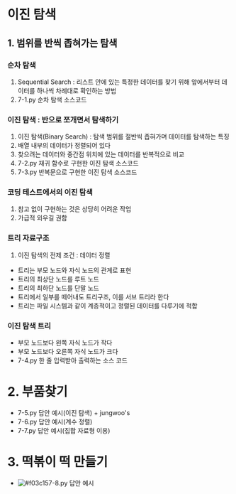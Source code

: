 # 이진 탐색

## 1. 범위를 반씩 좁혀가는 탐색
### 순차 탐색
   1. Sequential Search : 리스트 안에 있는 특정한 데이터를 찾기 위해 앞에서부터 데이터를 하나씩 차례대로 확인하는 방법
   2. 7-1.py 순차 탐색 소스코드

### 이진 탐색 : 반으로 쪼개면서 탐색하기
   1. 이진 탐색(Binary Search) : 탐색 범위를 절반씩 좁혀가며 데이터를 탐색하는 특징
   2. 배열 내부의 데이터가 정렬되어 있다
   3. 찾으려는 데이터와 중간점 위치에 있는 데이터를 반복적으로 비교
   4. 7-2.py 재귀 함수로 구현한 이진 탐색 소스코드
   5. 7-3.py 반복문으로 구현한 이진 탐색 소스코드

### 코딩 테스트에서의 이진 탐색
   1. 참고 없이 구현하는 것은 상당히 어려운 작업
   2. 가급적 외우길 권함

### 트리 자료구조
   1. 이진 탐색의 전제 조건 : 데이터 정렬
   - 트리는 부모 노드와 자식 노드의 관계로 표현
   - 트리의 최상단 노드를 루트 노드
   - 트리의 최하단 노드를 단말 노드
   - 트리에서 일부를 떼어내도 트리구조, 이를 서브 트리라 한다
   - 트리는 파일 시스템과 같이 계층적이고 정렬된 데이터를 다루기에 적합

### 이진 탐색 트리
   - 부모 노드보다 왼쪽 자식 노드가 작다
   - 부모 노드보다 오른쪽 자식 노드가 크다
   - 7-4.py 한 줄 입력받아 출력하는 소스 코드

# 2. 부품찾기
   - 7-5.py 답안 예시(이진 탐색) + jungwoo's
   - 7-6.py 답안 예시(계수 정렬)
   - 7-7.py 답안 예시(집합 자료형 이용)

# 3. 떡볶이 떡 만들기
   - ![#f03c15](https://via.placeholder.com/15/f03c15/000000?text=+)7-8.py 답안 예시